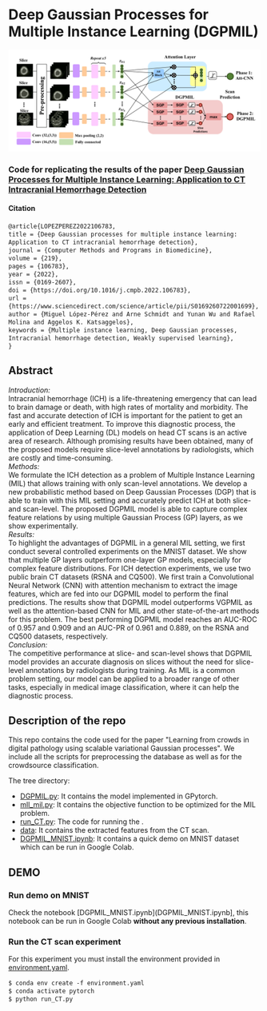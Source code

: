 # Deep Gaussian Processes for Multiple Instance Learning (DGPMIL)
![Approach](model_overview.png)

### Code for replicating the results of the paper [Deep Gaussian Processes for Multiple Instance Learning: Application to CT Intracranial Hemorrhage Detection]()

#### Citation
~~~
@article{LOPEZPEREZ2022106783,
title = {Deep Gaussian processes for multiple instance learning: Application to CT intracranial hemorrhage detection},
journal = {Computer Methods and Programs in Biomedicine},
volume = {219},
pages = {106783},
year = {2022},
issn = {0169-2607},
doi = {https://doi.org/10.1016/j.cmpb.2022.106783},
url = {https://www.sciencedirect.com/science/article/pii/S0169260722001699},
author = {Miguel López-Pérez and Arne Schmidt and Yunan Wu and Rafael Molina and Aggelos K. Katsaggelos},
keywords = {Multiple instance learning, Deep Gaussian processes, Intracranial hemorrhage detection, Weakly supervised learning},
}
~~~

## Abstract
*Introduction:*\
Intracranial hemorrhage (ICH) is a life-threatening emergency that can lead to brain damage or death, with high rates of mortality and morbidity. The fast and accurate detection of ICH is important for the patient to get an early and efficient treatment. To improve this diagnostic process, the application of Deep Learning (DL) models on head CT scans is an active area of research. Although promising results have been obtained, many of the proposed models require slice-level annotations by radiologists, which are costly and time-consuming.\
*Methods:*\
We formulate the ICH detection as a problem of Multiple Instance Learning (MIL) that allows training with only scan-level annotations. We develop a new probabilistic method based on Deep Gaussian Processes (DGP) that is able to train with this MIL setting and accurately predict ICH at both slice- and scan-level. The proposed DGPMIL model is able to capture complex feature relations by using multiple Gaussian Process (GP) layers, as we show experimentally.\
*Results:*\
To highlight the advantages of DGPMIL in a general MIL setting, we first conduct several controlled experiments on the MNIST dataset. We show that multiple GP layers outperform one-layer GP models, especially for complex feature distributions. For ICH detection experiments, we use two public brain CT datasets (RSNA and CQ500). We first train a Convolutional Neural Network (CNN) with attention mechanism to extract the image features, which are fed into our DGPMIL model to perform the final predictions. The results show that DGPMIL model outperforms VGPMIL as well as the attention-based CNN for MIL and other state-of-the-art methods for this problem. The best performing DGPMIL model reaches an AUC-ROC of 0.957 and 0.909 and an AUC-PR of 0.961 and 0.889, on the RSNA and CQ500 datasets, respectively.\
*Conclusion:*\
The competitive performance at slice- and scan-level shows that DGPMIL model provides an accurate diagnosis on slices without the need for slice-level annotations by radiologists during training. As MIL is a common problem setting, our model can be applied to a broader range of other tasks, especially in medical image classification, where it can help the diagnostic process.


 ## Description of the repo
 This repo contains the code used for the paper "Learning from crowds in digital pathology using scalable variational Gaussian processes". We include all the scripts for preprocessing the database as well as for the crowdsource classification.

The tree directory:

- [DGPMIL.py](DGPMIL.py): It contains the model implemented in GPytorch.
- [mll_mil.py](mll_mil.py): It contains the objective function to be optimized for the MIL problem.
- [run_CT.py](run_CT.py): The code for running the .
- [data](data/): It contains the extracted features from the CT scan.
- [DGPMIL_MNIST.ipynb](DGPMIL_MNIST.ipynb): It contains a quick demo on MNIST dataset which can be run in Google Colab.

## DEMO

### Run demo on MNIST

Check the notebook [DGPMIL_MNIST.ipynb](DGPMIL_MNIST.ipynb], this notebook can be run in Google Colab **without any previous installation**.


### Run the CT scan experiment

For this experiment you must install the environment provided in [environment.yaml](environment.yaml).
~~~
$ conda env create -f environment.yaml
$ conda activate pytorch
$ python run_CT.py
~~~


